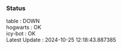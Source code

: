 ### Status


table : DOWN  
hogwarts : OK  
icy-bot : OK  
Latest Update : 2024-10-25 12:18:43.887385
